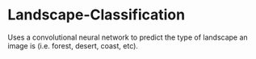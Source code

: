 # Landscape-Classification
Uses a convolutional neural network to predict the type of landscape an image is (i.e. forest, desert, coast, etc). 
